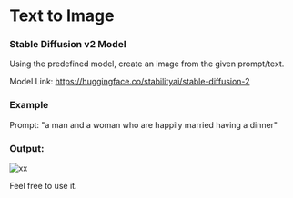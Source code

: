 # Text to Image
### Stable Diffusion v2 Model
Using the predefined model, create an image from the given prompt/text.

Model Link: https://huggingface.co/stabilityai/stable-diffusion-2

### Example
Prompt: "a man and a woman who are happily married having a dinner"

### Output:
![xx](https://github.com/user-attachments/assets/6e855c20-a505-4a42-a638-9410461dc049)

Feel free to use it.
